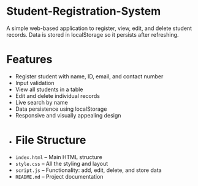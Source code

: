 # Student-Registration-System
A simple web-based application to register, view, edit, and delete student records. Data is stored in localStorage so it persists after refreshing.
# Features
- Register student with name, ID, email, and contact number
- Input validation
- View all students in a table
- Edit and delete individual records
- Live search by name
- Data persistence using localStorage
- Responsive and visually appealing design
- # File Structure
- `index.html` – Main HTML structure
- `style.css` – All the styling and layout
- `script.js` – Functionality: add, edit, delete, and store data
- `README.md` – Project documentation
